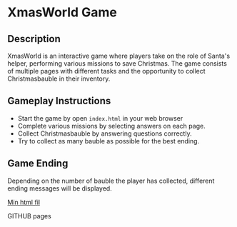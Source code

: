 # XmasWorld Game

## Description

XmasWorld is an interactive game where players take on the role of Santa's helper, performing various missions to save Christmas. The game consists of multiple pages with different tasks and the opportunity to collect Christmasbauble in their inventory.

## Gameplay Instructions

- Start the game by open `index.html` in your web browser
- Complete various missions by selecting answers on each page.
- Collect Christmasbauble by answering questions correctly.
- Try to collect as many bauble as possible for the best ending.

## Game Ending

Depending on the number of bauble the player has collected, different ending messages will be displayed.

[Min html fil](./index.html)

GITHUB pages
